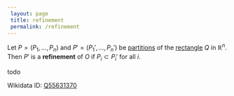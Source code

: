```yaml
---
 layout: page
 title: refinement
 permalink: /refinement
---
```

Let $P = (P_1,\dots,P_n)$ and $P'=(P_1', \dots, P_n')$ be [partitions](https://defsmath.github.io/DefsMath/partition_of_a_set) of the [rectangle](https://defsmath.github.io/DefsMath/rectangle) $Q$ in $\mathbb R^n$. Then $P'$ is a **refinement** of $O$ if $P_i \subset P_i'$ for all $i$.

todo 

Wikidata ID: [Q55631370](https://www.wikidata.org/wiki/Q55631370)